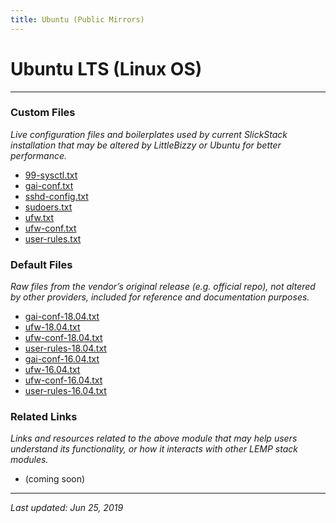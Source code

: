 ```yaml
---
title: Ubuntu (Public Mirrors)
---
```


# Ubuntu LTS (Linux OS)

----

### Custom Files

*Live configuration files and boilerplates used by current SlickStack installation that may be altered by LittleBizzy or Ubuntu for better performance.*

* <a href="99-sysctl.txt">99-sysctl.txt</a>
* <a href="gai-conf.txt">gai-conf.txt</a>
* <a href="sshd-config.txt">sshd-config.txt</a>
* <a href="sudoers.txt">sudoers.txt</a>
* <a href="ufw.txt">ufw.txt</a>
* <a href="ufw-conf.txt">ufw-conf.txt</a>
* <a href="user-rules.txt">user-rules.txt</a>

### Default Files

*Raw files from the vendor’s original release (e.g. official repo), not altered by other providers, included for reference and documentation purposes.*

* <a href="gai-conf-18.04.txt">gai-conf-18.04.txt</a>
* <a href="ufw-18.04.txt">ufw-18.04.txt</a>
* <a href="ufw-conf-18.04.txt">ufw-conf-18.04.txt</a>
* <a href="user-rules-18.04.txt">user-rules-18.04.txt</a>
* <a href="gai-conf-16.04.txt">gai-conf-16.04.txt</a>
* <a href="ufw-16.04.txt">ufw-16.04.txt</a>
* <a href="ufw-conf-16.04.txt">ufw-conf-16.04.txt</a>
* <a href="user-rules-16.04.txt">user-rules-16.04.txt</a>

### Related Links

*Links and resources related to the above module that may help users understand its functionality, or how it interacts with other LEMP stack modules.*

* (coming soon)

----

*Last updated: Jun 25, 2019*
